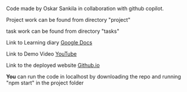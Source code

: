 Code made by Oskar Sankila in collaboration with github copilot.

Project work can be found from directory "project"

task work can be found from directory "tasks"

Link to Learning diary [Google Docs](https://docs.google.com/document/d/1tp5sOP9_iTa1MNJsL9ENOaYFdd4gJl6qI_O3491mtJg/edit?usp=sharing)

Link to Demo Video [YouTube](https://youtu.be/WG5WhfMxEIM)

Link to the deployed website [Github.io](https://oskarsan.github.io/Front-End-Course/)

**You** can run the code in localhost by downloading the repo and running "npm start" in the project folder
